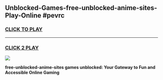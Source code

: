 
## Unblocked-Games-free-unblocked-anime-sites-Play-Online #pevrc
<h3>
<a href="https://news.freeplayer.one?title=free-unblocked-anime-sites&ref=3">CLICK TO PLAY</a></h3>
<hr>

<h3>
<a href="https://news.freeplayer.one?title=free-unblocked-anime-sites&ref=3">CLICK 2 PLAY</a>
  
</h3>

<a href="https://news.freeplayer.one?title=free-unblocked-anime-sites&ref=3"><img src="https://clearcache.store/games.png"></a>


**free-unblocked-anime-sites games unblocked: Your Gateway to Fun and Accessible Online Gaming**
